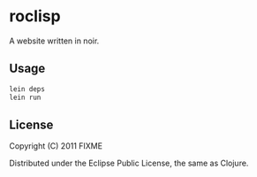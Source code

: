 # roclisp

A website written in noir.

## Usage

```bash
lein deps
lein run
```

## License

Copyright (C) 2011 FIXME

Distributed under the Eclipse Public License, the same as Clojure.

